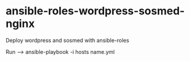 # ansible-roles-wordpress-sosmed-nginx
Deploy wordpress and sosmed with ansible-roles

Run -->  ansible-playbook -i hosts name.yml
